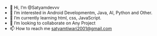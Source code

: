 - 👋 Hi, I’m @Satyamdevvv
- 👀 I’m interested in Android Developmentm, Java, AI, Python and Other.
- 🌱 I’m currently learning html, css, JavaScript.
- 💞️ I’m looking to collaborate on Any Project
- 📫 How to reach me satyamtiwari2001@gmail.com

<!---
Satyamdevvv/Satyamdevvv is a ✨ special ✨ repository because its `README.md` (this file) appears on your GitHub profile.
You can click the Preview link to take a look at your changes.
--->
